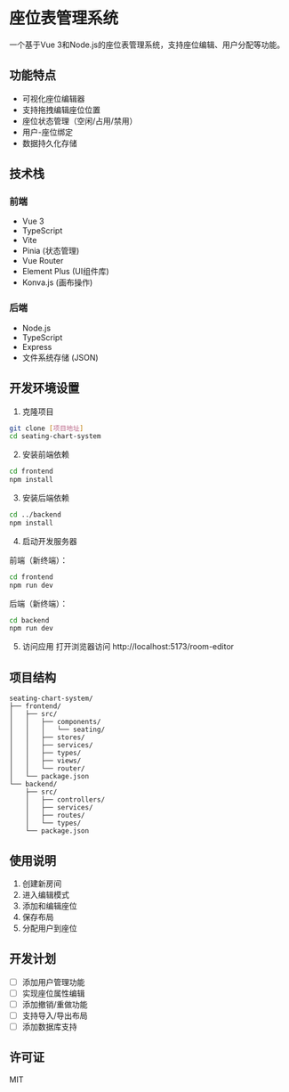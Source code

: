 # 座位表管理系统

一个基于Vue 3和Node.js的座位表管理系统，支持座位编辑、用户分配等功能。

## 功能特点

- 可视化座位编辑器
- 支持拖拽编辑座位位置
- 座位状态管理（空闲/占用/禁用）
- 用户-座位绑定
- 数据持久化存储

## 技术栈

### 前端
- Vue 3
- TypeScript
- Vite
- Pinia (状态管理)
- Vue Router
- Element Plus (UI组件库)
- Konva.js (画布操作)

### 后端
- Node.js
- TypeScript
- Express
- 文件系统存储 (JSON)

## 开发环境设置

1. 克隆项目
```bash
git clone [项目地址]
cd seating-chart-system
```

2. 安装前端依赖
```bash
cd frontend
npm install
```

3. 安装后端依赖
```bash
cd ../backend
npm install
```

4. 启动开发服务器

前端（新终端）：
```bash
cd frontend
npm run dev
```

后端（新终端）：
```bash
cd backend
npm run dev
```

5. 访问应用
打开浏览器访问 http://localhost:5173/room-editor

## 项目结构

```
seating-chart-system/
├── frontend/
│   ├── src/
│   │   ├── components/
│   │   │   └── seating/
│   │   ├── stores/
│   │   ├── services/
│   │   ├── types/
│   │   ├── views/
│   │   └── router/
│   └── package.json
└── backend/
    ├── src/
    │   ├── controllers/
    │   ├── services/
    │   ├── routes/
    │   └── types/
    └── package.json
```

## 使用说明

1. 创建新房间
2. 进入编辑模式
3. 添加和编辑座位
4. 保存布局
5. 分配用户到座位

## 开发计划

- [ ] 添加用户管理功能
- [ ] 实现座位属性编辑
- [ ] 添加撤销/重做功能
- [ ] 支持导入/导出布局
- [ ] 添加数据库支持

## 许可证

MIT 